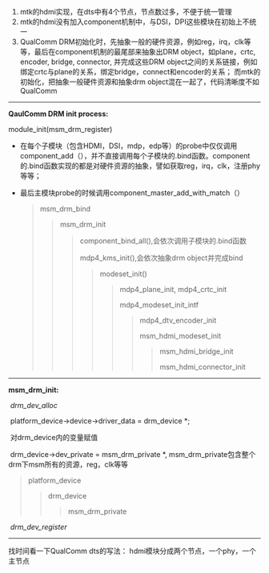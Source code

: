 1. mtk的hdmi实现，在dts中有4个节点，节点数过多，不便于统一管理
2. mtk的hdmi没有加入component机制中，与DSI，DPI这些模块在初始上不统一
3. QualComm DRM初始化时，先抽象一般的硬件资源，例如reg，irq，clk等等，最后在component机制的最尾部来抽象出DRM object，如plane，crtc, encoder, bridge, connector, 并完成这些DRM object之间的关系链接，例如绑定crtc与plane的关系，绑定bridge，connect和encoder的关系； 而mtk的初始化，把抽象一般硬件资源和抽象drm object混在一起了，代码清晰度不如QualComm

---

**QaulComm DRM init process:**

module_init(msm_drm_register)

* 在每个子模块（包含HDMI，DSI，mdp，edp等）的probe中仅仅调用component_add（），并不直接调用每个子模块的.bind函数。component的.bind函数实现的都是对硬件资源的抽象，譬如获取reg，irq，clk，注册phy等等；

* 最后主模块probe的时候调用component_master_add_with_match（）

  > msm_drm_bind
  >
  > > msm_drm_init
  > >
  > > >component_bind_all(),会依次调用子模块的.bind函数
  > > >
  > > >mdp4_kms_init(),会依次抽象drm object并完成bind
  > > >
  > > >> modeset_init()
  > > >>
  > > >> > mdp4_plane_init, mdp4_crtc_init
  > > >> >
  > > >> > mdp4_modeset_init_intf
  > > >> >
  > > >> > > mdp4_dtv_encoder_init
  > > >> > >
  > > >> > > msm_hdmi_modeset_init
  > > >> > >
  > > >> > > > msm_hdmi_bridge_init
  > > >> > > >
  > > >> > > > msm_hdmi_connector_init

---

**msm_drm_init:**

​	*drm_dev_alloc*

​		platform_device->device->driver_data = drm_device *;

​		对drm_device内的变量赋值

​		drm_device->dev_private = msm_drm_private *, msm_drm_private包含整个drm下msm所有的资源，reg，clk等等

> platform_device
>
> > drm_device
> >
> > > msm_drm_private

​	*drm_dev_register*



---



找时间看一下QualComm dts的写法：
hdmi模块分成两个节点，一个phy，一个主节点
